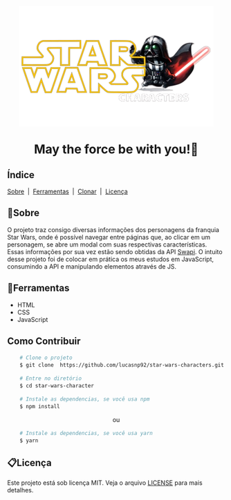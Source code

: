 <h1 align="center">
    <img src="./assets/Logo-StarWars-Characters.png"/>
    <p>May the force be with you!🦾<p/>
</h1>

## Índice
  <a href="#-sobre">Sobre</a>&nbsp;&nbsp;|&nbsp;
  <a href="#-ferramentas">Ferramentas</a>&nbsp;&nbsp;|&nbsp;
  <a href="#-como-contribuir">Clonar</a>&nbsp;&nbsp;|&nbsp;
  <a href="#-licença">Licença</a>

## 🚨Sobre
O projeto traz consigo diversas informações dos personagens da franquia Star Wars, onde é possível navegar entre páginas que, ao clicar em um personagem, se abre um modal com suas respectivas características. Essas informações por sua vez estão sendo obtidas da API [Swapi](https://swapi.dev/). O intuito desse projeto foi de colocar em prática os meus estudos em JavaScript, consumindo a API e manipulando elementos através de JS.
## 🔨Ferramentas
- HTML
- CSS
- JavaScript

## Como Contribuir

```bash
    # Clone o projeto
    $ git clone  https://github.com/lucasnp92/star-wars-characters.git
````

```bash
    # Entre no diretório
    $ cd star-wars-character
```

```bash
    # Instale as dependencias, se você usa npm
    $ npm install
```
<p align="center">ou</p>

```bash
    # Instale as dependencias, se você usa yarn
    $ yarn
```

## 📋Licença
Este projeto está sob licença MIT. Veja o arquivo [LICENSE](https://github.com/lucasnp92/star-wars-characters/blob/master/LICENSE) para mais detalhes.